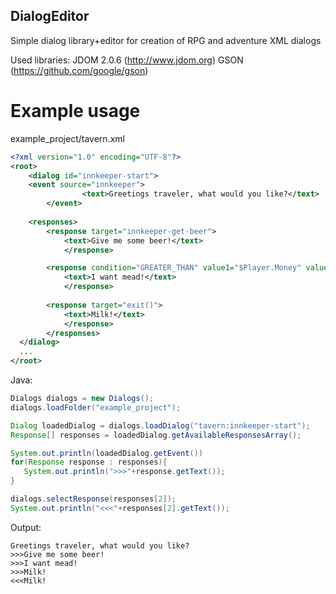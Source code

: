 ## DialogEditor

Simple dialog library+editor for creation of RPG and adventure XML dialogs

Used libraries:
JDOM 2.0.6 (http://www.jdom.org)
GSON (https://github.com/google/gson)

# Example usage

example_project/tavern.xml
```xml
<?xml version="1.0" encoding="UTF-8"?>
<root>
	<dialog id="innkeeper-start">
    <event source="innkeeper">
        		<text>Greetings traveler, what would you like?</text>
		</event>
    
    <responses>
        <response target="innkeeper-get-beer">
            <text>Give me some beer!</text>
		    </response>

        <response condition="GREATER_THAN" value1="$Player.Money" value2="5" target="innkeeper-get-mead">
            <text>I want mead!</text>
		    </response>
        
        <response target="exit()">
            <text>Milk!</text>
		    </response>
		</responses>
  </dialog>
  ...
</root>
```
Java:
```java
Dialogs dialogs = new Dialogs();
dialogs.loadFolder("example_project");

Dialog loadedDialog = dialogs.loadDialog("tavern:innkeeper-start");
Response[] responses = loadedDialog.getAvailableResponsesArray();

System.out.println(loadedDialog.getEvent())
for(Response response : responses){
   System.out.println(">>>"+response.getText());
}

dialogs.selectResponse(responses[2]);
System.out.println("<<<"+responses[2].getText());
```
Output:
```
Greetings traveler, what would you like?
>>>Give me some beer!
>>>I want mead!
>>>Milk!
<<<Milk!
```
